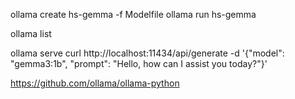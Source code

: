 
ollama create hs-gemma -f Modelfile
ollama run hs-gemma

ollama list

ollama serve
curl http://localhost:11434/api/generate -d '{"model": "gemma3:1b", "prompt": "Hello, how can I assist you today?"}'

https://github.com/ollama/ollama-python
